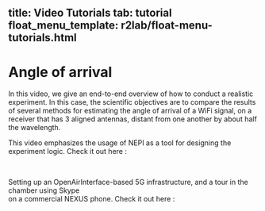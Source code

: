 title: Video Tutorials
tab: tutorial
float_menu_template: r2lab/float-menu-tutorials.html
---

# Angle of arrival

In this video, we give an end-to-end overview of how to conduct a realistic experiment. In this case, the scientific objectives are to compare the results of several methods for estimating the angle of arrival of a WiFi signal, on a receiver that has 3 aligned antennas, distant from one another by about half the wavelength.

This video emphasizes the usage of NEPI as a tool for designing the experiment logic. Check it out here&nbsp;:

<object width="854" height="480"
data="https://www.youtube.com/embed/vDPLQNsZaVY">
</object>

<br>

Setting up an OpenAirInterface-based 5G infrastructure, and a tour in the chamber using Skype<br>on a commercial NEXUS phone. Check it out here&nbsp;:
<object width="854" height="480"
data="https://www.youtube.com/embed/FpZo6uqTosQ">
</object>
